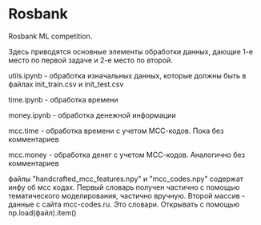 # Rosbank
Rosbank ML competition.

Здесь приводятся основные элементы обработки данных, дающие 1-е место по первой задаче и 2-е место по второй.

utils.ipynb - обработка изначальных данных, которые должны быть в файлах init_train.csv и init_test.csv

time.ipynb - обработка времени

money.ipynb - обработка денежной информации

mcc.time - обработка времени с учетом МСС-кодов. Пока без комментариев

mcc.money - обработка денег с учетом МСС-кодов. Аналогично без комментариев

файлы "handcrafted_mcc_features.npy" и "mcc_codes.npy" содержат инфу об мсс кодах. Первый словарь получен частично с помощью тематического моделирования, частично вручную. Второй массив - данные с сайта mcc-codes.ru. Это словари. Открывать с помощью np.load(файл).item()
